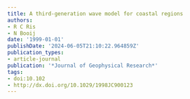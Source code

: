 ```yaml
---
title: A third-generation wave model for coastal regions
authors:
- R C Ris
- N Booij
date: '1999-01-01'
publishDate: '2024-06-05T21:10:22.964859Z'
publication_types:
- article-journal
publication: '*Journal of Geophysical Research*'
tags:
- doi:10.102
- http://dx.doi.org/10.1029/1998JC900123
---
```

